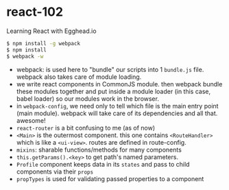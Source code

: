 # react-102

Learning React with Egghead.io

```sh
$ npm install -g webpack
$ npm install
$ webpack -w
```

- webpack: is used here to "bundle" our scripts into 1 `bundle.js` file. webpack also takes care of module loading.
- we write react components in CommonJS module. then webpack bundle these modules together and put inside a module loader (in this case, babel loader) so our modules work in the browser.
- in `webpack-config`, we need only to tell which file is the main entry point (main module). webpack will take care of its dependencies and all that. awesome!
- `react-router` is a bit confusing to me (as of now)
- `<Main>` is the outermost component. this one contains `<RouteHandler>` which is like a `<ui-view>`. routes are defined in route-config.
- `mixins`: sharable functions/methods for many components
- `this.getParams().<key>` to get path's named parameters.
- `Profile` component keeps data in its `states` and pass to child components via their `props`
- `propTypes` is used for validating passed properties to a component
